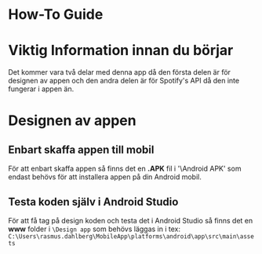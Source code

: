 # How-To Guide

# Viktig Information innan du börjar

Det kommer vara två delar med denna app då den första delen är för designen av appen och den andra delen är för Spotify's API då den inte fungerar i appen än.

# Designen av appen

## Enbart skaffa appen till mobil
För att enbart skaffa appen så finns det en **.APK** fil i '\Android APK' som endast behövs för att installera appen på din Android mobil.

## Testa koden själv i **Android Studio**
För att få tag på design koden och testa det i Android Studio så finns det en **www** folder i `\Design app` som behövs läggas in i tex: `C:\Users\rasmus.dahlberg\MobileApp\platforms\android\app\src\main\assets`
